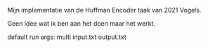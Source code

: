 Mijn implementatie van de Huffman Encoder taak van 2021 Vogels.

Geen idee wat ik ben aan het doen maar het werkt.

default run args:
  multi input.txt output.txt
